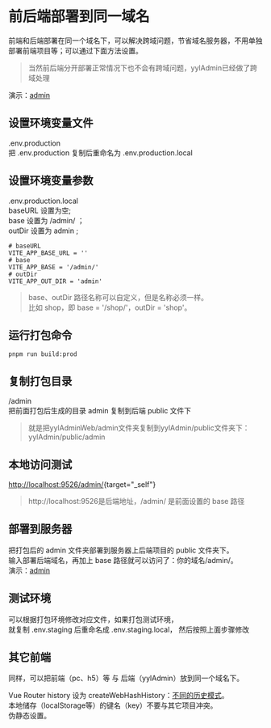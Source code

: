 # 前后端部署到同一域名

前端和后端部署在同一个域名下，可以解决跨域问题，节省域名服务器，不用单独部署前端项目等；可以通过下面方法设置。
>当然前后端分开部署正常情况下也不会有跨域问题，yylAdmin已经做了跨域处理

演示：[admin](https://apiv4.yyladmin.top/admin)  

## 设置环境变量文件
.env.production  
把 .env.production 复制后重命名为 .env.production.local  

## 设置环境变量参数
.env.production.local  
baseURL 设置为空;  
base 设置为 /admin/ ；  
outDir 设置为 admin ;  
```
# baseURL
VITE_APP_BASE_URL = ''
# base
VITE_APP_BASE = '/admin/'
# outDir
VITE_APP_OUT_DIR = 'admin'  
```
> base、outDir 路径名称可以自定义，但是名称必须一样。  
> 比如 shop，即 base = '/shop/'，outDir = 'shop'。

## 运行打包命令 
```
pnpm run build:prod
```

## 复制打包目录
/admin  
把前面打包后生成的目录 admin 复制到后端 public 文件下
>就是把yylAdminWeb/admin文件夹复制到yylAdmin/public文件夹下：yylAdmin/public/admin

## 本地访问测试
[http://localhost:9526/admin/](http://localhost:9526/admin/){target="_self"}  
>http://localhost:9526是后端地址，/admin/ 是前面设置的 base 路径  

## 部署到服务器
把打包后的 admin 文件夹部署到服务器上后端项目的 public 文件夹下。  
输入部署后端域名，再加上 base 路径就可以访问了：你的域名/admin/。  
演示：[admin](https://apiv4.yyladmin.top/admin)  

## 测试环境  
可以根据打包环境修改对应文件，如果打包测试环境，  
就复制 .env.staging 后重命名成 .env.staging.local， 然后按照上面步骤修改  

## 其它前端
同样，可以把前端（pc、h5）等 与 后端（yylAdmin）放到同一个域名下。  

Vue Router history 设为 createWebHashHistory：[不同的历史模式](https://router.vuejs.org/zh/guide/essentials/history-mode.html)。  
本地储存（localStorage等）的键名（key）不要与其它项目冲突。  
伪静态设置。
